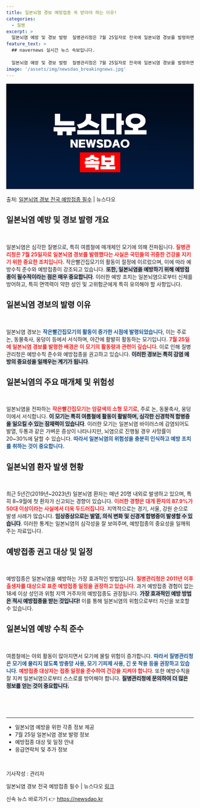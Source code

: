 ```yaml
---
title: 일본뇌염 경보 예방접종 꼭 받아야 하는 이유!
categories:
  - 질병
excerpt: >
  일본뇌염 예방 및 경보 발령  질병관리청은 7월 25일자로 전국에 일본뇌염 경보를 발령하면서 국민들에게 예방…
feature_text: >
  ## navernews 실시간 뉴스 속보입니다.

  일본뇌염 예방 및 경보 발령  질병관리청은 7월 25일자로 전국에 일본뇌염 경보를 발령하면서 국민들에게 예방…
image: '/assets/img/newsdao_breakingnews.jpg'
---
```


![뉴스다오 속보](/assets/img/newsdao_breakingnews.jpg)

<p>출처: <a href="https://newsdao.kr/5062" rel="dofollow">일본뇌염 경보 전국 예방접종 필수</a> | 뉴스다오</p>

<h2 data-ke-size="size26">일본뇌염 예방 및 경보 발령 개요</h2>
<p data-ke-size="size16">&nbsp;</p>
일본뇌염은 심각한 질병으로, 특히 여름철에 매개체인 모기에 의해 전파됩니다. <b><span style="color: #ee2323;">질병관리청은 7월 25일자로 일본뇌염 경보를 발령했다는 사실은 국민들의 귀중한 건강을 지키기 위한 중요한 조치입니다.</span></b> 작은빨간집모기의 활동이 절정에 이르렀으며, 이에 따라 예방수칙 준수와 예방접종이 강조되고 있습니다. <b><span style="background-color: #21538527;">또한, 일본뇌염을 예방하기 위해 예방접종이 필수적이라는 점은 매우 중요합니다</span></b>. 이러한 예방 조치는 일본뇌염으로부터 신체를 방어하고, 특히 면역력이 약한 성인 및 고위험군에게 특히 유의해야 할 사항입니다.

<h2 data-ke-size="size26">일본뇌염 경보의 발령 이유</h2>
<p data-ke-size="size16">&nbsp;</p>
일본뇌염 경보는 <b><span style="color: #1a5490;">작은빨간집모기의 활동이 증가한 시점에 발령되었습니다</span></b>, 이는 주로 논, 동물축사, 웅덩이 등에서 서식하며, 야간에 활발히 활동하는 모기입니다. <b><span style="color: #ee2323;">7월 25일에 일본뇌염 경보를 발령한 배경은 이 모기의 활동량과 관련이 깊습니다</span></b>. 이로 인해 질병관리청은 예방수칙 준수와 예방접종을 권고하고 있습니다. <b><span style="background-color: #21538527;">이러한 경보는 특히 감염 예방의 중요성을 일깨우는 계기가 됩니다</span></b>.

<h2 data-ke-size="size26">일본뇌염의 주요 매개체 및 위험성</h2>
<p data-ke-size="size16">&nbsp;</p>
일본뇌염을 전파하는 <b><span style="color: #ee2323;">작은빨간집모기는 암갈색의 소형 모기로</span></b>, 주로 논, 동물축사, 웅덩이에서 서식합니다. <b><span style="background-color: #21538527;">이 모기는 특히 여름철에 활동이 활발하며, 심각한 신경학적 합병증을 일으킬 수 있는 잠재력이 있습니다</span></b>. 이러한 모기는 일본뇌염 바이러스에 감염되어도 발열, 두통과 같은 가벼운 증상이 나타나지만, 뇌염으로 진행될 경우 사망률이 20~30%에 달할 수 있습니다. <b><span style="color: #1a5490;">따라서 일본뇌염의 위험성을 충분히 인식하고 예방 조치를 취하는 것이 중요합니다.</span></b>

<h2 data-ke-size="size26">일본뇌염 환자 발생 현황</h2>
<p data-ke-size="size16">&nbsp;</p>
최근 5년간(2019년~2023년) 일본뇌염 환자는 매년 20명 내외로 발생하고 있으며, 특히 8~9월에 첫 환자가 신고되는 경향이 있습니다. <b><span style="color: #ee2323;">이러한 경향은 대개 환자의 87.9%가 50대 이상이라는 사실에서 더욱 두드러집니다</span></b>. 지역적으로는 경기, 서울, 강원 순으로 발생 사례가 많습니다. <b><span style="background-color: #21538527;">임상증상으로는 발열, 의식 변화 및 신경계 합병증이 발생할 수 있습니다</span></b>. 이러한 통계는 일본뇌염의 심각성을 잘 보여주며, 예방접종의 중요성을 일깨워 주는 자료입니다.

<h2 data-ke-size="size26">예방접종 권고 대상 및 일정</h2>
<p data-ke-size="size16">&nbsp;</p>
예방접종은 일본뇌염을 예방하는 가장 효과적인 방법입니다. <b><span style="color: #ee2323;">질병관리청은 2011년 이후 출생자를 대상으로 표준 예방접종 일정을 권장하고 있습니다</span></b>. 과거 예방접종 경험이 없는 18세 이상 성인과 위험 지역 거주자의 예방접종도 권장됩니다. <b><span style="background-color: #21538527;">가장 효과적인 예방 방법은 적시 예방접종을 받는 것입니다!</span></b> 이를 통해 일본뇌염의 위험으로부터 자신을 보호할 수 있습니다.

<h2 data-ke-size="size26">일본뇌염 예방 수칙 준수</h2>
<p data-ke-size="size16">&nbsp;</p>
여름철에는 야외 활동이 많아지면서 모기에 물릴 위험이 증가합니다. <b><span style="color: #1a5490;">따라서 질병관리청은 모기에 물리지 않도록 방충망 사용, 모기 기피제 사용, 긴 옷 착용 등을 권장하고 있습니다</span></b>. <b><span style="color: #ee2323;">예방접종 대상자는 접종 일정을 준수하여 건강을 지켜야 합니다</span></b>. 또한 예방수칙을 잘 지켜 일본뇌염으로부터 스스로를 방어해야 합니다. <b><span style="background-color: #21538527;">질병관리청에 문의하여 더 많은 정보를 얻는 것이 중요합니다.</span></b>

<p data-ke-size="size16">&nbsp;</p>

<p data-ke-size="size16">&nbsp;</p>
<hr>
<ul>
<li>일본뇌염 예방을 위한 각종 정보 제공</li>
<li>7월 25일 일본뇌염 경보 발령 정보</li>
<li>예방접종 대상 및 일정 안내</li>
<li>응급연락처 및 추가 정보</li>
</ul>
<p data-ke-size="size16">&nbsp;</p>

<p>기사작성 : 관리자</p>
<p>일본뇌염 경보 전국 예방접종 필수 | 뉴스다오 <a href="https://newsdao.kr/5062">링크</a></p> 

신속 뉴스 바로가기 👉 <a href="https://newsdao.kr" rel="dofollow">https://newsdao.kr</a>


